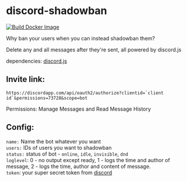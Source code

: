 # discord-shadowban
[![Build Docker Image](https://github.com/shie1/discord-shadowban/actions/workflows/ci.yml/badge.svg)](https://github.com/shie1/discord-shadowban/actions/workflows/ci.yml)

Why ban your users when you can instead shadowban them?

Delete any and all messages after they're sent, all powered by discord.js

dependencies: [discord.js](discord.js.org)
## Invite link:
```
https://discordapp.com/api/oauth2/authorize?clientid=`client id`&permissions=73728&scope=bot
```

Permissions:
Manage Messages and Read Message History

## Config: 
 `name:` Name the bot whatever you want  
 `users:` IDs of users you want to shadowban  
 `status:` status of bot - `online`, `idle`, `invisible`, `dnd`  
 `loglevel`: 0 - no output except ready, 1 - logs the time and author of message, 2 - logs the time, author and content of message.  
 `token`: your super secret token from [discord](https://discordapp.com/developers/applications/)  
